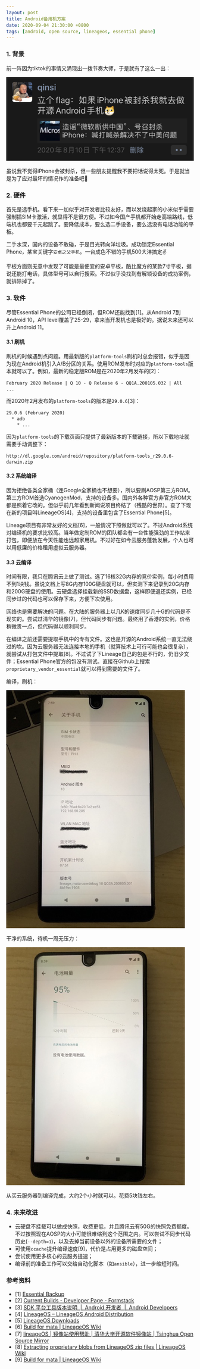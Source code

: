 ```yaml
---
layout: post
title: Android备用机方案
date: 2020-09-04 21:30:00 +0800
tags: [android, open source, lineageos, essential phone]
---
```


### 1. 背景

前一阵因为tiktok的事情又涌现出一拨节奏大师，于是就有了这么一出：

![立个flag：如果iPhone被封杀我就去做开源Android手机🤪](/assets/images/2020-09-04/1.jpg)

虽说我不觉得iPhone会被封杀，但一些朋友提醒我不要把话说得太死。于是就当是为了应对最坏的情况作的准备吧🤪

### 2. 硬件

首先是选手机。看下来一加似乎对开发者比较友好，而以发烧起家的小米似乎需要强制插SIM卡激活，就显得不是很方便。不过如今国产手机都开始走高端路线，低端机也都要千元起跳了。要降低成本，要么选二手设备，要么选没有电话功能的平板。

二手水深，国内的设备不敢碰，于是目光转向洋垃圾。成功锁定Essential Phone，某宝关键字`安卓之父手机`。一台成色不错的手机500大洋搞定✌️

平板方面则无意中发现了可能是最便宜的安卓平板，酷比魔方的某款7寸平板，据说还能打电话，具体型号可以自行搜索。不过似乎没找到有解锁设备的成功案例，就排除掉了。

### 3. 软件

尽管Essential Phone的公司已经倒闭，但ROM还能找到[1]。从Android 7到Android 10，API level覆盖了25-29，拿来当开发机也是极好的。据说未来还可以升上Android 11。

#### 3.1 刷机

刷机的时候遇到点问题。用最新版的`platform-tools`刷机时总会报错，似乎是因为现在Android机引入A/B分区的关系。使用ROM发布时对应的`platform-tools`版本就可以了。例如，最新的稳定版ROM是在2020年2月发布的[2]：

```
February 2020 Release | Q 10 - Q Release 6 - QQ1A.200105.032 | All
...
```

而2020年2月发布的`platform-tools`的版本是`29.0.6`[3]：

```
29.0.6 (February 2020)
  * adb
    * ...
```

因为`platform-tools`的下载页面只提供了最新版本的下载链接，所以下载地址就需要手动调整下：

```
http://dl.google.com/android/repository/platform-tools_r29.0.6-darwin.zip
```

#### 3.2 系统编译

因为拒绝各类全家桶（连Google全家桶也不想要），所以要刷AOSP第三方ROM。第三方ROM首选CyanogenMod，支持的设备多。国内外各种官方非官方ROM大都是照着它改的。但似乎前几年看到新闻说项目终结了（残酷的世界）。查了下现在新的项目叫LineageOS[4]，支持的设备里包含了Essential Phone[5]。

Lineage项目有非常友好的文档[6]，一般情况下照做就可以了。不过Android系统对编译机的要求比较高。当年做定制ROM的团队都会有一台性能强劲的工作站来打包，即便放在今天性能也远超家用机。不过好在如今云服务蓬勃发展，个人也可以用低廉的价格租用虚拟云服务器。

#### 3.3 云编译

时间有限，我只在腾讯云上做了测试。选了16核32G内存的竞价实例，每小时费用不到1块钱。虽说文档上写8G内存100G硬盘就可以，但实测下来记录到20G内存和200G硬盘的使用。云硬盘选择挂载新的SSD数据盘，这样即便退还实例，已经同步过的代码也可以保存下来，方便下次使用。

网络也是需要解决的问题。在大陆的服务器上以几K的速度同步几十G的代码是不现实的。尝试过清华的镜像[7]，但代码同步有问题。最终用了香港的实例，价格稍微贵一点，但代码得以顺利同步。

在编译之前还需要提取手机中的专有文件。这也是开源的Android系统一直无法绕过的坎。因为云服务器无法连接本地的手机（就算技术上可行可能也会很复杂），就尝试从打包文件中提取[8]。不过试了下Lineage自己的包是不行的，仍旧少文件；Essential Phone官方的包没有测试。直接在Github上搜索`proprietary_vendor_essential`就可以得到需要的文件了。

编译，刷机：

![新鲜出炉](/assets/images/2020-09-04/2.jpg)

干净的系统，待机一周无压力：

![超长待机](/assets/images/2020-09-04/3.jpg)

从买云服务器到编译完成，大约2个小时就可以。花费5块钱左右。

### 4. 未来改进

* 云硬盘不挂载可以做成快照，收费更低，并且腾讯云有50G的快照免费额度。不过按照现在AOSP的大小可能很难缩到这个范围之内。可以尝试不同步代码历史(`--depth=1`)，以及去掉当前设备以外的设备所需要的文件；
* 可使用`ccache`提升编译速度[9]，代价是占用更多的磁盘空间；
* 尝试使用更多核心的云服务提速；
* 编译前的准备工作可以交给自动化脚本（如`ansible`），进一步缩短时间。

### 参考资料
* [1] [Essential Backup](https://genericbleach.github.io/EssentialBackup)
* [2] [Current Builds - Developer Page - Formstack](https://genericbleach.github.io/EssentialBackup/Current%20Builds.html)
* [3] [SDK 平台工具版本说明  \|  Android 开发者  \|  Android Developers](https://developer.android.com/studio/releases/platform-tools.html)
* [4] [LineageOS – LineageOS Android Distribution](https://lineageos.org/)
* [5] [LineageOS Downloads](https://download.lineageos.org/mata)
* [6] [Build for mata \| LineageOS Wiki](https://wiki.lineageos.org/devices/mata/build)
* [7] [lineageOS \| 镜像站使用帮助 \| 清华大学开源软件镜像站 \| Tsinghua Open Source Mirror](https://mirrors.tuna.tsinghua.edu.cn/help/lineageOS/)
* [8] [Extracting proprietary blobs from LineageOS zip files \| LineageOS Wiki](https://wiki.lineageos.org/extracting_blobs_from_zips.html)
* [9] [Build for mata \| LineageOS Wiki](https://wiki.lineageos.org/devices/mata/build#turn-on-caching-to-speed-up-build)
